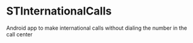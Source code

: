 STInternationalCalls
====================

Android app to make international calls without dialing the number in the call center
